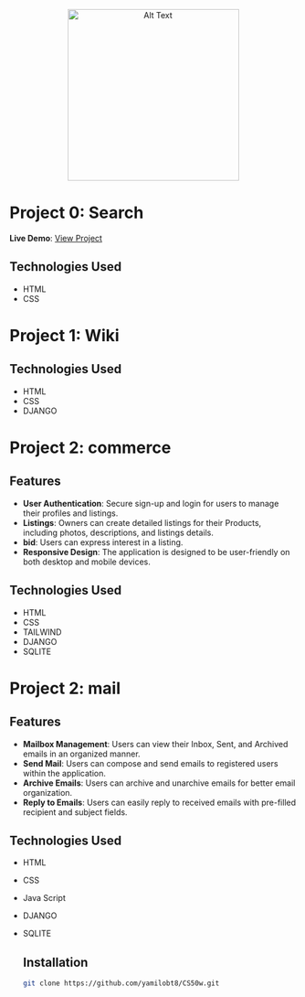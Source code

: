 <p align="center">
  <img src="https://pll.harvard.edu/sites/default/files/styles/16_9_medium/public/course/CS50W_pll.png?itok=pvEE-46J" alt="Alt Text" width="300">
</p>

# Project 0: Search

**Live Demo**: [View Project](https://google-86q.pages.dev/)

## Technologies Used
- HTML
- CSS

# Project 1: Wiki

  ## Technologies Used
  - HTML
  - CSS
  - DJANGO

# Project 2: commerce

## Features
- **User Authentication**: Secure sign-up and login for users to manage their profiles and listings.
- **Listings**: Owners can create detailed listings for their Products, including photos, descriptions, and listings details.
- **bid**: Users can express interest in a listing.
- **Responsive Design**: The application is designed to be user-friendly on both desktop and mobile devices.
## Technologies Used
- HTML
- CSS
- TAILWIND
- DJANGO
- SQLITE

# Project 2: mail

## Features
- **Mailbox Management**: Users can view their Inbox, Sent, and Archived emails in an organized manner.
- **Send Mail**: Users can compose and send emails to registered users within the application.
- **Archive Emails**: Users can archive and unarchive emails for better email organization.
- **Reply to Emails**: Users can easily reply to received emails with pre-filled recipient and subject fields.
## Technologies Used
- HTML
- CSS
- Java Script
- DJANGO
- SQLITE

  ## Installation
    ```bash
   git clone https://github.com/yamilobt8/CS50w.git